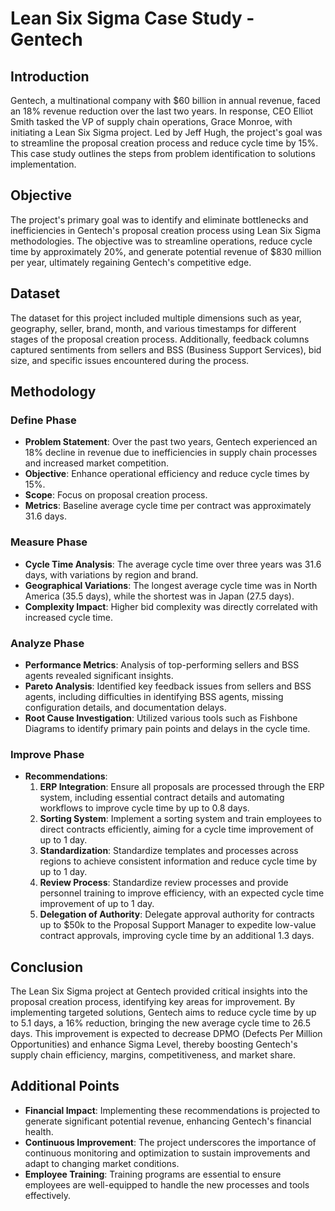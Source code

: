 # Lean Six Sigma Case Study - Gentech

## Introduction
Gentech, a multinational company with $60 billion in annual revenue, faced an 18% revenue reduction over the last two years. In response, CEO Elliot Smith tasked the VP of supply chain operations, Grace Monroe, with initiating a Lean Six Sigma project. Led by Jeff Hugh, the project's goal was to streamline the proposal creation process and reduce cycle time by 15%. This case study outlines the steps from problem identification to solutions implementation.

## Objective
The project's primary goal was to identify and eliminate bottlenecks and inefficiencies in Gentech's proposal creation process using Lean Six Sigma methodologies. The objective was to streamline operations, reduce cycle time by approximately 20%, and generate potential revenue of $830 million per year, ultimately regaining Gentech's competitive edge.

## Dataset
The dataset for this project included multiple dimensions such as year, geography, seller, brand, month, and various timestamps for different stages of the proposal creation process. Additionally, feedback columns captured sentiments from sellers and BSS (Business Support Services), bid size, and specific issues encountered during the process.

## Methodology

### Define Phase
- **Problem Statement**: Over the past two years, Gentech experienced an 18% decline in revenue due to inefficiencies in supply chain processes and increased market competition.
- **Objective**: Enhance operational efficiency and reduce cycle times by 15%.
- **Scope**: Focus on proposal creation process.
- **Metrics**: Baseline average cycle time per contract was approximately 31.6 days.

### Measure Phase
- **Cycle Time Analysis**: The average cycle time over three years was 31.6 days, with variations by region and brand.
- **Geographical Variations**: The longest average cycle time was in North America (35.5 days), while the shortest was in Japan (27.5 days).
- **Complexity Impact**: Higher bid complexity was directly correlated with increased cycle time.

### Analyze Phase
- **Performance Metrics**: Analysis of top-performing sellers and BSS agents revealed significant insights.
- **Pareto Analysis**: Identified key feedback issues from sellers and BSS agents, including difficulties in identifying BSS agents, missing configuration details, and documentation delays.
- **Root Cause Investigation**: Utilized various tools such as Fishbone Diagrams to identify primary pain points and delays in the cycle time.

### Improve Phase
- **Recommendations**:
  1. **ERP Integration**: Ensure all proposals are processed through the ERP system, including essential contract details and automating workflows to improve cycle time by up to 0.8 days.
  2. **Sorting System**: Implement a sorting system and train employees to direct contracts efficiently, aiming for a cycle time improvement of up to 1 day.
  3. **Standardization**: Standardize templates and processes across regions to achieve consistent information and reduce cycle time by up to 1 day.
  4. **Review Process**: Standardize review processes and provide personnel training to improve efficiency, with an expected cycle time improvement of up to 1 day.
  5. **Delegation of Authority**: Delegate approval authority for contracts up to $50k to the Proposal Support Manager to expedite low-value contract approvals, improving cycle time by an additional 1.3 days.

## Conclusion
The Lean Six Sigma project at Gentech provided critical insights into the proposal creation process, identifying key areas for improvement. By implementing targeted solutions, Gentech aims to reduce cycle time by up to 5.1 days, a 16% reduction, bringing the new average cycle time to 26.5 days. This improvement is expected to decrease DPMO (Defects Per Million Opportunities) and enhance Sigma Level, thereby boosting Gentech's supply chain efficiency, margins, competitiveness, and market share.

## Additional Points
- **Financial Impact**: Implementing these recommendations is projected to generate significant potential revenue, enhancing Gentech's financial health.
- **Continuous Improvement**: The project underscores the importance of continuous monitoring and optimization to sustain improvements and adapt to changing market conditions.
- **Employee Training**: Training programs are essential to ensure employees are well-equipped to handle the new processes and tools effectively.
